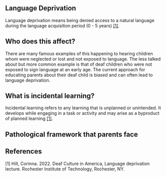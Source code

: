## Language Deprivation

Language deprivation means being denied access to a natural language during the language acquisition period (0 - 5 years) [[1]](#1). 

## Who does this affect?

There are many famous examples of this happening to hearing children whom were neglected or lost and not exposed to language. The less talked about but more common example is that of deaf children who were not exposed to sign language at an early age. The current approach for educating parents about their deaf child is biased and can often lead to language deprivation.

## What is incidental learning?
Incidental learning refers to any learning that is unplanned or unintended. It develops while engaging in a task or activity and may arise as a byproduct of planned learning [[1]](#1).

## Pathological framework that parents face

## References
<a id="1">[1]</a> 
Hill, Corinna. 2022. Deaf Culture in America, Language deprivation lecture. Rochester Institute of Technology, Rochester, NY.

